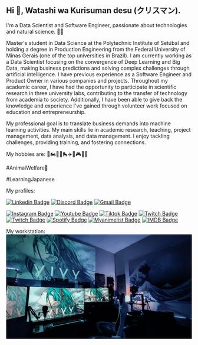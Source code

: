 ## Hi 👋, Watashi wa Kurisuman desu (クリスマン). 
I'm a Data Scientist and Software Engineer, passionate about technologies and natural science. 👨‍💻

Master's student in Data Science at the Polytechnic Institute of Setúbal and holding a degree in Production Engineering from the Federal University of Minas Gerais (one of the top universities in Brazil). I am currently working as a Data Scientist focusing on the convergence of Deep Learning and Big Data, making business predictions and solving complex challenges through artificial intelligence. I have previous experience as a Software Engineer and Product Owner in various companies and projects. Throughout my academic career, I have had the opportunity to participate in scientific research in three university labs, contributing to the transfer of technology from academia to society. Additionally, I have been able to give back the knowledge and experience I've gained through volunteer work focused on education and entrepreneurship.

My professional goal is to translate business demands into machine learning activities.
My main skills lie in academic research, teaching, project management, data analysis, and data management. I enjoy tackling challenges, providing training, and fostering connections.


My hobbies are: 🎻🏍️🚴‍♀️🛼✈️📸🎮🇯🇵

#AnimalWelfare🐺

#LearningJapanese

My profiles:

[![Linkedin Badge](https://img.shields.io/badge/-LinkedIn-blue?style=flat-square&logo=Linkedin&logoColor=white&link=https://www.linkedin.com/in/klysman08/?useTarget=_blank)](https://www.linkedin.com/in/klysman08/?useTarget=_blank)
[![Discord Badge](https://img.shields.io/badge/-Discord-blue?style=flat-square&logo=Discord&logoColor=white&link=https://discordapp.com/users/584892602071908369/?useTarget=_blank)](https://discordapp.com/users/584892602071908369/?useTarget=_blank)
[![Gmail Badge](https://img.shields.io/badge/-Email-blue?style=flat-square&logo=Gmail&logoColor=white&link=mailto:klysman.rk@gmail.com)](mailto:klysman.rk@gmail.com)

[![Instagram Badge](https://img.shields.io/badge/-Instagram-C13584?style=flat-square&logo=Instagram&logoColor=white&link=https://www.instagram.com/ka.once?useTarget=_blank)](https://www.instagram.com/ka.once/?useTarget=_blank)
[![Youtube Badge](https://img.shields.io/badge/-Youtube-C13584?style=flat-square&logo=Youtube&logoColor=white&link=https://www.youtube.com/@Klysman08/)](https://www.youtube.com/@Klysman08/?useTarget=_blank)
[![Tiktok Badge](https://img.shields.io/badge/-Tiktok-C13584?style=flat-square&logo=Tiktok&logoColor=white&link=https://www.tiktok.com/@klysman.ka/)](https://www.tiktok.com/@klysman.ka/?useTarget=_blank)
[![Twitch Badge](https://img.shields.io/badge/-Twitch-C13584?style=flat-square&logo=Twitch&logoColor=white&link=https://www.twitch.tv/klysman08/)](https://www.twitch.tv/klysman08/?useTarget=_blank)
[![Twitch Badge](https://img.shields.io/badge/-Steam-C13584?style=flat-square&logo=Steam&logoColor=white&link=https://steamcommunity.com/id/klysman08/)](https://steamcommunity.com/id/klysman08/?useTarget=_blank)
[![Spotify Badge](https://img.shields.io/badge/-Spotify-C13584?style=flat-square&logo=Spotify&logoColor=white&link=https://open.spotify.com/user/22dhyrbqosqbbftmnhgdliheq)](https://open.spotify.com/user/22dhyrbqosqbbftmnhgdliheq?useTarget=_blank)
[![Myanimelist Badge](https://img.shields.io/badge/-Myanimelist-C13584?style=flat-square&logo=Myanimelist&logoColor=white&link=https://myanimelist.net/profile/Klysman08)](https://myanimelist.net/profile/Klysman08?useTarget=_blank)
[![IMDB Badge](https://img.shields.io/badge/-IMDB-C13584?style=flat-square&logo=IMDB&logoColor=white&link=https://www.imdb.com/user/ur129114315)](https://www.imdb.com/user/ur129114315?useTarget=_blank)

My workstation: [![Klysman08](https://github.com/klysman08/klysman08/blob/master/my-workstation.jpg)](https://github.com/klysman08/klysman08/blob/master/my-workstation.jpg)


